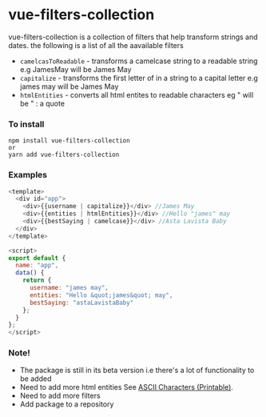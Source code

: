 # vue-filters-collection

vue-filters-collection is a collection of filters that help transform strings and dates. the following is a list of all the aavailable filters

* ```camelcasToReadable``` - transforms a camelcase string to a readable string e.g JamesMay will be James May
* ```capitalize``` - transforms the first letter of in a string to a capital letter e.g james may will be James May
* ```htmlEntities``` - converts all html entites to readable characters eg &quot; will be " : a quote

### To install

```
npm install vue-filters-collection
or
yarn add vue-filters-collection
```

### Examples

```javascript
<template>
  <div id="app">
    <div>{{username | capitalize}}</div> //James May
    <div>{{entities | htmlEntities}}</div> //Hello "james" may
    <div>{{bestSaying | camelcase}}</div> //Asta Lavista Baby
  </div>
</template>

<script>
export default {
  name: "app",
  data() {
    return {
      username: "james may",
      entities: "Hello &quot;james&quot; may",
      bestSaying: "astaLavistaBaby"
    };
  }
};
</script>
```

### Note!

- The package is still in its beta version i.e there's a lot of functionality to be added
- Need to add more html entities See [ASCII Characters (Printable)](https://www.freeformatter.com/).
- Need to add more filters
- Add package to a repository
